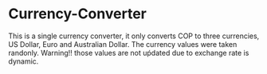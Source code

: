 # Currency-Converter
This is a single currency converter, it only converts COP to three currencies, US Dollar, Euro and Australian Dollar.
The currency values were taken randonly.
Warning!! those values are not uṕdated due to exchange rate is dynamic.
